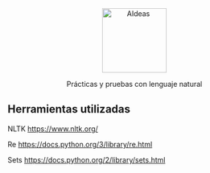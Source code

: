 <div align="center">
  <div align="center">
      <img width="128" src="https://miro.medium.com/max/1184/1*5dQO7LHrsy3lIi2d0bgRLw.png" 
      alt="AIdeas"/>
  </div>
  <p>Prácticas y pruebas con lenguaje natural</p>
</div>

## Herramientas utilizadas

NLTK
https://www.nltk.org/

Re
https://docs.python.org/3/library/re.html

Sets
https://docs.python.org/2/library/sets.html
